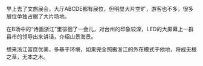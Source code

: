 早上去了文旅展会，大厅ABCDE都有展位，但明显大片空旷，游客也不多，很多展位单独占据了大片场地。

在B场中的“诗画浙江”里徘徊了一会儿，对台州的印象较深，LED的大屏幕上一群县市的领导出来讲话，介绍山景海景。

想来浙江富庶优美，多基于环境，如果完全照搬浙江的外在模式于他地，将成无根之草，无本之木。
